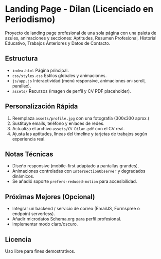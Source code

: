 # Landing Page - Dilan (Licenciado en Periodismo)

Proyecto de landing page profesional de una sola página con una paleta de azules, animaciones y secciones: Aptitudes, Resumen Profesional, Historial Educativo, Trabajos Anteriores y Datos de Contacto.

## Estructura
- `index.html` Página principal.
- `css/styles.css` Estilos globales y animaciones.
- `js/app.js` Interactividad (menú responsive, animaciones on-scroll, parallax).
- `assets/` Recursos (imagen de perfil y CV PDF placeholder).

## Personalización Rápida
1. Reemplaza `assets/profile.jpg` con una fotografía (300x300 aprox.)
2. Sustituye emails, teléfono y enlaces de redes.
3. Actualiza el archivo `assets/CV_Dilan.pdf` con el CV real.
4. Ajusta las aptitudes, líneas del timeline y tarjetas de trabajos según experiencia real.

## Notas Técnicas
- Diseño responsive (mobile-first adaptado a pantallas grandes).
- Animaciones controladas con `IntersectionObserver` y degradados dinámicos.
- Se añadió soporte `prefers-reduced-motion` para accesibilidad.

## Próximas Mejores (Opcional)
- Integrar un backend / servicio de correo (EmailJS, Formspree o endpoint serverless).
- Añadir microdatos Schema.org para perfil profesional.
- Implementar modo claro/oscuro.

## Licencia
Uso libre para fines demostrativos.
